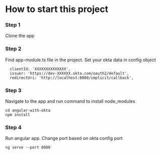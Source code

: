 # How to start this project

### Step 1
Clone the app 

### Step 2
Find app-module.ts file in the project. Set your okta data in config object
```
  clientId: 'XXXXXXXXXXXXXX',
  issuer: 'https://dev-XXXXXX.okta.com/oauth2/default',
  redirectUri: 'http://localhost:8080/implicit/callback',
```

### Step 3
Navigate to the app and run command to install node_modules
```
cd angular-with-okta
npm install
```

### Step 4
Run angular app. Change port based on okta config port
```
ng serve --port 8080
```

